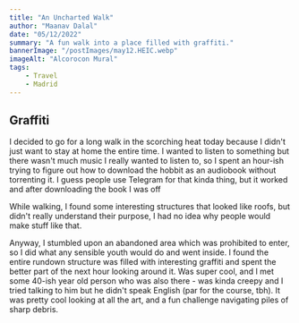 ```yaml
---
title: "An Uncharted Walk"
author: "Maanav Dalal"
date: "05/12/2022"
summary: "A fun walk into a place filled with graffiti."
bannerImage: "/postImages/may12.HEIC.webp"
imageAlt: "Alcorocon Mural"
tags:
    - Travel
    - Madrid
---
```


## Graffiti
I decided to go for a long walk in the scorching heat today because I didn't just want to stay at home the entire time. I wanted to listen to something but there wasn't much music I really wanted to listen to, so I spent an hour-ish trying to figure out how to download the hobbit as an audiobook without torrenting it. I guess people use Telegram for that kinda thing, but it worked and after downloading the book I was off

While walking, I found some interesting structures that looked like roofs, but didn't really understand their purpose, I had no idea why people would make stuff like that. 

Anyway, I stumbled upon an abandoned area which was prohibited to enter, so I did what any sensible youth would do and went inside. I found the entire rundown structure was filled with interesting graffiti and spent the better part of the next hour looking around it. Was super cool, and I met some 40-ish year old person who was also there - was kinda creepy and I tried talking to him but he didn't speak English (par for the course, tbh). It was pretty cool looking at all the art, and a fun challenge navigating piles of sharp debris. 